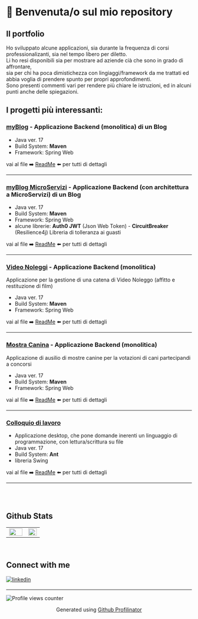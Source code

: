 # 👋 Benvenuta/o sul mio repository

## Il portfolio
Ho sviluppato alcune applicazioni, sia durante la frequenza di corsi professionalizanti, sia nel tempo libero per diletto.  
Li ho resi disponibili sia per mostrare ad aziende cià che sono in grado di affrontare,  
sia per chi ha poca dimistichezza con lingiaggi/framework da me trattati ed abbia voglia di prendere spunto per propri approfondimenti.  
Sono presenti commenti vari per rendere più chiare le istruzioni, ed in alcuni punti anche delle spiegazioni.

## I progetti più interessanti:

### [myBlog](https://github.com/CiccioFr/myblog) - Applicazione Backend (monolitica) di un Blog
- Java ver. 17
- Build System: **Maven**
- Framework: Spring Web

vai al file ➡️ [ReadMe](https://github.com/CiccioFr/myblog/blob/master/ReadMe.md) ⬅️ per tutti di dettagli

---


### [myBlog MicroServizi](https://github.com/CiccioFr/MicroServizi) - Applicazione Backend (con architettura a MicroServizi) di un Blog
- Java ver. 17
- Build System: **Maven**
- Framework: Spring Web
- alcune librerie: **Auth0 JWT** (Json Web Token) - **CircuitBreaker** (Resilience4j) Libreria di tolleranza ai guasti

vai al file ➡️ [ReadMe](https://github.com/CiccioFr/MicroServizi/blob/master/ReadMe.md) ⬅️ per tutti di dettagli

---


### [Video Noleggi](https://github.com/CiccioFr/videoNoleggi) - Applicazione Backend (monolitica)
Applicazione per la gestione di una catena di Video Noleggo (affitto e restituzione di film)
- Java ver. 17
- Build System: **Maven**
- Framework: Spring Web

vai al file ➡️ [ReadMe](https://github.com/CiccioFr/videoNoleggi/blob/main/ReadMe.md) ⬅️ per tutti di dettagli

---


### [Mostra Canina](https://github.com/CiccioFr/MostraCanina_JavaSpring) - Applicazione Backend (monolitica)
Applicazione di ausilio di mostre canine per la votazioni di cani partecipandi a concorsi
- Java ver. 17
- Build System: **Maven**
- Framework: Spring Web

vai al file ➡️ [ReadMe](https://github.com/CiccioFr/MostraCanina_JavaSpring/blob/master/ReadMe.md) ⬅️ per tutti di dettagli

---


### [Colloquio di lavoro](https://github.com/CiccioFr/ColloquioDiLavoro)
- Applicazione desktop, che pone domande inerenti un linguaggio di programmazione, con lettura/scrittura su file
- Java ver. 17
- Build System: **Ant**
- libreria Swing

vai al file ➡️ [ReadMe](https://github.com/CiccioFr/ColloquioDiLavoro/blob/master/ReadMe.md) ⬅️ per tutti di dettagli

---


<br/>  

<!--
## Languages and Tools  
<div align="center">  
<a href="https://en.wikipedia.org/wiki/HTML5" target="_blank"><img style="margin: 10px" src="https://profilinator.rishav.dev/skills-assets/html5-original-wordmark.svg" alt="HTML5" height="25" /></a>  
<a href="https://www.javascript.com/" target="_blank"><img style="margin: 10px" src="https://profilinator.rishav.dev/skills-assets/javascript-original.svg" alt="JavaScript" height="25" /></a>  
<a href="https://www.docker.com/" target="_blank"><img style="margin: 10px" src="https://profilinator.rishav.dev/skills-assets/docker-original-wordmark.svg" alt="Docker" height="25" /></a>  
<a href="https://www.mysql.com/" target="_blank"><img style="margin: 10px" src="https://profilinator.rishav.dev/skills-assets/mysql-original-wordmark.svg" alt="MySQL" height="25" /></a>  
<a href="https://www.php.net/" target="_blank"><img style="margin: 10px" src="https://profilinator.rishav.dev/skills-assets/php-original.svg" alt="PHP" height="25" /></a>  
<a href="https://www.typescriptlang.org/" target="_blank"><img style="margin: 10px" src="https://profilinator.rishav.dev/skills-assets/typescript-original.svg" alt="TypeScript" height="25" /></a>  
<a href="https://www.w3schools.com/css/" target="_blank"><img style="margin: 10px" src="https://profilinator.rishav.dev/skills-assets/css3-original-wordmark.svg" alt="CSS3" height="25" /></a>  
<a href="https://docs.microsoft.com/en-us/dotnet/csharp/" target="_blank"><img style="margin: 10px" src="https://profilinator.rishav.dev/skills-assets/csharp-original.svg" alt="C#" height="25" /></a>  
<a href="https://www.java.com/" target="_blank"><img style="margin: 10px" src="https://profilinator.rishav.dev/skills-assets/java-original-wordmark.svg" alt="Java" height="25" /></a>  
<a href="https://docs.microsoft.com/en-us/dotnet/desktop/wpf/xaml/" target="_blank"><img style="margin: 10px" src="https://profilinator.rishav.dev/skills-assets/xaml.png" alt="XAML" height="25" /></a>  
<a href="https://getbootstrap.com/docs/3.4/javascript/" target="_blank"><img style="margin: 10px" src="https://profilinator.rishav.dev/skills-assets/bootstrap-plain.svg" alt="Bootstrap" height="25" /></a>  
<a href="https://angular.io/" target="_blank"><img style="margin: 10px" src="https://profilinator.rishav.dev/skills-assets/angularjs-original.svg" alt="Angular" height="25" /></a>  
<a href="https://www.postgresql.org/" target="_blank"><img style="margin: 10px" src="https://profilinator.rishav.dev/skills-assets/postgresql-original-wordmark.svg" alt="PostgreSQL" height="25" /></a>  
<a href="https://docs.spring.io/spring-framework/docs/3.0.x/reference/expressions.html#:~:text=The%20Spring%20Expression%20Language%20(SpEL,and%20basic%20string%20templating%20functionality." target="_blank"><img style="margin: 10px" src="https://profilinator.rishav.dev/skills-assets/springio-icon.svg" alt="Spring" height="25" /></a>  
<a href="https://kafka.apache.org/" target="_blank"><img style="margin: 10px" src="https://profilinator.rishav.dev/skills-assets/apache_kafka-icon.svg" alt="Kafka" height="25" /></a>  
<a href="https://cassandra.apache.org/_/index.html" target="_blank"><img style="margin: 10px" src="https://profilinator.rishav.dev/skills-assets/apache_cassandra-icon.svg" alt="Cassandra" height="25" /></a>  
<a href="https://mariadb.org/" target="_blank"><img style="margin: 10px" src="https://profilinator.rishav.dev/skills-assets/mariadb.png" alt="Maria DB" height="25" /></a>  
</div>  
-->
<br/>  


## Github Stats  
<table><tr><td valign="top" width="57%">

<img src="https://github-readme-stats.vercel.app/api?username=cicciofr&show_icons=true&count_private=true&hide_border=true" align="left" style="width: 100%" />

</td><td valign="top" width="50%">

<img src="https://github-readme-stats.vercel.app/api/top-langs/?username=cicciofr&hide_border=true&layout=compact" align="left" style="width: 100%" />

</td></tr></table>  

<br/>  


## Connect with me  
<a href="https://www.linkedin.com/in/francesco-ribatti/" target="_blank">
<img src=https://img.shields.io/badge/linkedin-%231E77B5.svg?&style=for-the-badge&logo=linkedin&logoColor=white alt=linkedin style="margin-bottom: 5px;" /> </a>

----
![Profile views counter](https://komarev.com/ghpvc/?username=CiccioFr&&style=flat-square)

<div align="center">Generated using <a href="https://profilinator.rishav.dev/" target="_blank">Github Profilinator</a></div>


<!--
**CiccioFr/CiccioFr** is a ✨ _special_ ✨ repository because its `README.md` (this file) appears on your GitHub profile.

Here are some ideas to get you started:

- 🔭 I’m currently working on ...
- 🌱 I’m currently learning ...
- 👯 I’m looking to collaborate on ...
- 🤔 I’m looking for help with ...
- 💬 Ask me about ...
- 📫 How to reach me: ...
- 😄 Pronouns: ...
- ⚡ Fun fact: ...
-->
